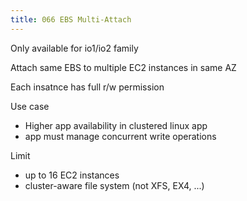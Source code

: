 ```yaml
---
title: 066 EBS Multi-Attach
---
```


Only available for io1/io2 family

Attach same EBS to multiple EC2 instances in same AZ

Each insatnce has full r/w permission

Use case
- Higher app availability in clustered linux app
- app must manage concurrent write operations

Limit
- up to 16 EC2 instances
- cluster-aware file system (not XFS, EX4, ...)

